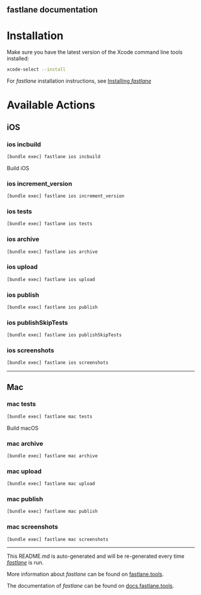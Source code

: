 fastlane documentation
----

# Installation

Make sure you have the latest version of the Xcode command line tools installed:

```sh
xcode-select --install
```

For _fastlane_ installation instructions, see [Installing _fastlane_](https://docs.fastlane.tools/#installing-fastlane)

# Available Actions

## iOS

### ios incbuild

```sh
[bundle exec] fastlane ios incbuild
```

Build iOS

### ios increment_version

```sh
[bundle exec] fastlane ios increment_version
```



### ios tests

```sh
[bundle exec] fastlane ios tests
```



### ios archive

```sh
[bundle exec] fastlane ios archive
```



### ios upload

```sh
[bundle exec] fastlane ios upload
```



### ios publish

```sh
[bundle exec] fastlane ios publish
```



### ios publishSkipTests

```sh
[bundle exec] fastlane ios publishSkipTests
```



### ios screenshots

```sh
[bundle exec] fastlane ios screenshots
```



----


## Mac

### mac tests

```sh
[bundle exec] fastlane mac tests
```

Build macOS

### mac archive

```sh
[bundle exec] fastlane mac archive
```



### mac upload

```sh
[bundle exec] fastlane mac upload
```



### mac publish

```sh
[bundle exec] fastlane mac publish
```



### mac screenshots

```sh
[bundle exec] fastlane mac screenshots
```



----

This README.md is auto-generated and will be re-generated every time [_fastlane_](https://fastlane.tools) is run.

More information about _fastlane_ can be found on [fastlane.tools](https://fastlane.tools).

The documentation of _fastlane_ can be found on [docs.fastlane.tools](https://docs.fastlane.tools).
